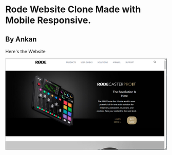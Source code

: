 # Rode Website Clone Made with Mobile Responsive.

## By Ankan

Here's the Website

![Completed Website](./screenshot.PNG)
